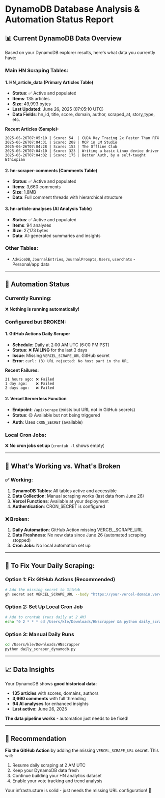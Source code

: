 # DynamoDB Database Analysis & Automation Status Report

## 📊 Current DynamoDB Data Overview

Based on your DynamoDB explorer results, here's what data you currently have:

### **Main HN Scraping Tables:**

#### 1. **HN_article_data** (Primary Articles Table)
- **Status**: ✅ Active and populated
- **Items**: 135 articles
- **Size**: 49,993 bytes
- **Last Updated**: June 26, 2025 (07:05:10 UTC)
- **Data Fields**: hn_id, title, score, domain, author, scraped_at, story_type, etc.

**Recent Articles (Sample):**
```
2025-06-26T07:05:10 | Score: 54  | CUDA Ray Tracing 2x Faster Than RTX
2025-06-26T07:04:31 | Score: 208 | MCP in LM Studio
2025-06-26T07:04:28 | Score: 153 | The Offline Club
2025-06-26T07:04:10 | Score: 323 | Writing a basic Linux device driver
2025-06-26T07:04:02 | Score: 175 | Better Auth, by a self-taught Ethiopian
```

#### 2. **hn-scraper-comments** (Comments Table)
- **Status**: ✅ Active and populated
- **Items**: 3,660 comments
- **Size**: 1.8MB
- **Data**: Full comment threads with hierarchical structure

#### 3. **hn-article-analyses** (AI Analysis Table)
- **Status**: ✅ Active and populated
- **Items**: 94 analyses
- **Size**: 27,173 bytes
- **Data**: AI-generated summaries and insights

### **Other Tables:**
- `AdviceDB`, `JournalEntries`, `JournalPrompts`, `Users`, `userchats` - Personal/app data

---

## 🤖 Automation Status

### **Currently Running:**
❌ **Nothing is running automatically!**

### **Configured but BROKEN:**

#### 1. **GitHub Actions Daily Scraper**
- **Schedule**: Daily at 2:00 AM UTC (6:00 PM PST)
- **Status**: ❌ **FAILING** for the last 3 days
- **Issue**: Missing `VERCEL_SCRAPE_URL` GitHub secret
- **Error**: `curl: (3) URL rejected: No host part in the URL`

**Recent Failures:**
```
21 hours ago: ❌ Failed
1 day ago:    ❌ Failed  
2 days ago:   ❌ Failed
```

#### 2. **Vercel Serverless Function**
- **Endpoint**: `/api/scrape` (exists but URL not in GitHub secrets)
- **Status**: 🟡 Available but not being triggered
- **Auth**: Uses `CRON_SECRET` (available)

### **Local Cron Jobs:**
❌ **No cron jobs set up** (`crontab -l` shows empty)

---

## 🔧 What's Working vs. What's Broken

### ✅ **Working:**
1. **DynamoDB Tables**: All tables active and accessible
2. **Data Collection**: Manual scraping works (last data from June 26)
3. **Vercel Functions**: Available at your deployment
4. **Authentication**: CRON_SECRET is configured

### ❌ **Broken:**
1. **Daily Automation**: GitHub Action missing VERCEL_SCRAPE_URL
2. **Data Freshness**: No new data since June 26 (automated scraping stopped)
3. **Cron Jobs**: No local automation set up

---

## 🚀 To Fix Your Daily Scraping:

### **Option 1: Fix GitHub Actions (Recommended)**
```bash
# Add the missing secret to GitHub
gh secret set VERCEL_SCRAPE_URL --body "https://your-vercel-domain.vercel.app"
```

### **Option 2: Set Up Local Cron Job**
```bash
# Add to crontab (runs daily at 2 AM)
echo "0 2 * * * cd /Users/kle/Downloads/HNscrapper && python daily_scraper_dynamodb.py" | crontab -
```

### **Option 3: Manual Daily Runs**
```bash
cd /Users/kle/Downloads/HNscrapper
python daily_scraper_dynamodb.py
```

---

## 📈 Data Insights

Your DynamoDB shows **good historical data**:
- **135 articles** with scores, domains, authors
- **3,660 comments** with full threading
- **94 AI analyses** for enhanced insights
- **Last active**: June 26, 2025

**The data pipeline works** - automation just needs to be fixed!

---

## 🎯 Recommendation

**Fix the GitHub Action** by adding the missing `VERCEL_SCRAPE_URL` secret. This will:
1. Resume daily scraping at 2 AM UTC
2. Keep your DynamoDB data fresh
3. Continue building your HN analytics dataset
4. Enable your vote tracking and trend analysis

Your infrastructure is solid - just needs the missing URL configuration! 🔧
